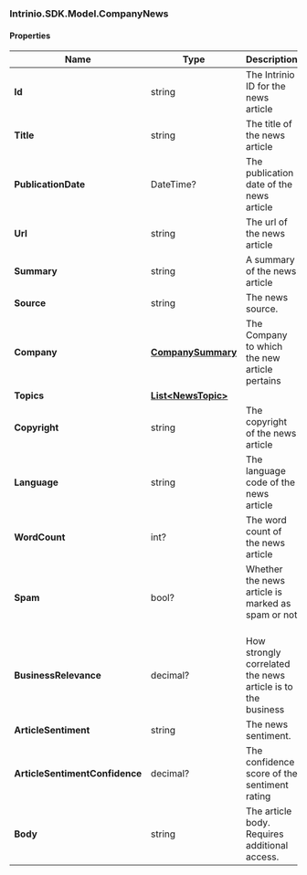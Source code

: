 [//]: # (CLASS:Intrinio.SDK.Model.CompanyNews)

[//]: # (KIND:object)

### Intrinio.SDK.Model.CompanyNews
#### Properties

[//]: # (START_DEFINITION)

Name | Type | Description
------------ | ------------- | -------------
**Id** | string | The Intrinio ID for the news article &nbsp;
**Title** | string | The title of the news article &nbsp;
**PublicationDate** | DateTime? | The publication date of the news article &nbsp;
**Url** | string | The url of the news article &nbsp;
**Summary** | string | A summary of the news article &nbsp;
**Source** | string | The news source. &nbsp;
**Company** | [**CompanySummary**](CompanySummary.md) | The Company to which the new article pertains &nbsp;
**Topics** | [**List&lt;NewsTopic&gt;**](NewsTopic.md) |  &nbsp;
**Copyright** | string | The copyright of the news article &nbsp;
**Language** | string | The language code of the news article &nbsp;
**WordCount** | int? | The word count of the news article &nbsp;
**Spam** | bool? | Whether the news article is marked as spam or not &nbsp;
**BusinessRelevance** | decimal? | How strongly correlated the news article is to the business &nbsp;
**ArticleSentiment** | string | The news sentiment. &nbsp;
**ArticleSentimentConfidence** | decimal? | The confidence score of the sentiment rating &nbsp;
**Body** | string | The article body. Requires additional access. &nbsp;

[//]: # (END_DEFINITION)


[//]: # (CONTAINED_CLASS:Intrinio.SDK.Model.CompanySummary)


[//]: # (CONTAINED_CLASS:Intrinio.SDK.Model.NewsTopic)


